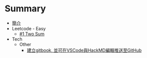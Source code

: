 # Summary

 * [簡介](./README.md)
 * Leetcode - Easy
    * [#1 Two Sum](./articles/Leetcode/easy/1.md)
 * Tech
    * Other
      * [建立gitbook, 並可在VSCode與HackMD編輯推送至GitHub](./articles/Tech/Other/20210328/how_to_build_note_on_gitbook_and_edit_by_VScode_and_HackMD.md)
